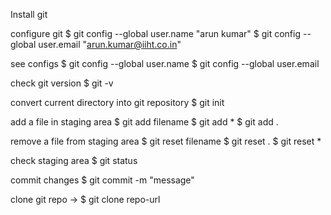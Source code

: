 Install git

configure git
$ git config --global user.name "arun kumar"
$ git config --global user.email "arun.kumar@iiht.co.in"

see configs
$ git config --global user.name
$ git config --global user.email


check git version
$ git -v

convert current directory into git repository
$ git init

add a file in staging area
$ git add filename
$ git add *
$ git add .

remove a file from staging area
$ git reset filename
$ git reset .
$ git reset *

check staging area
$ git status


commit changes
$ git commit -m "message"


clone git repo ->
$ git clone repo-url 

